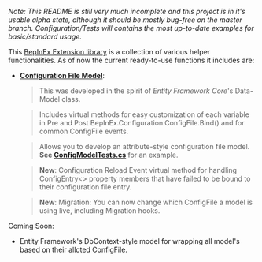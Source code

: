 *Note: This README is still very much incomplete and this project is in it's usable alpha state, although it should be mostly bug-free on the master branch. Configuration/Tests will contains the most up-to-date examples for basic/standard usage.*

This [BepInEx Extension library](https://github.com/BepInEx/BepInEx) is a collection of various helper functionalities. As of now the current ready-to-use functions it includes are:
-  **[Configuration File Model](https://github.com/MapleWheels/BepInEx_Extensions/blob/master/BepInEx_Extensions/Configuration/ConfigFileModel.cs)**: 

	> This was developed in the spirit of *Entity Framework Core*'s Data-Model class.
	
	> Includes virtual methods for easy customization of each variable in Pre and Post BepInEx.Configuration.ConfigFile.Bind() and for common ConfigFile events.
	
	> Allows you to develop an attribute-style configuration file model. **See [ConfigModelTests.cs](https://github.com/MapleWheels/BepInEx_Extensions/blob/master/BepInEx_Extensions/Tests/ConfigModelTests.cs)** for an example.
	
	> **New**: Configuration Reload Event virtual method for handling ConfigEntry<> property members that have failed to be bound to their configuration file entry.
	
	> **New**: Migration: You can now change which ConfigFile a model is using live, including Migration hooks.
	

Coming Soon:
- Entity Framework's DbContext-style model for wrapping all model's based on their alloted ConfigFile.